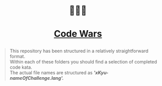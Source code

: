 # <p align="center"> :hear_no_evil::see_no_evil::speak_no_evil:
# <p align="center">[**Code Wars**](www.codewars.com)  
  
> This repository has been structured in a relatively straightforward format.  
> Within each of these folders you should find a selection of completed code kata.  
> The actual file names are structured as ***'xKyu-nameOfChallenge.lang'.***
